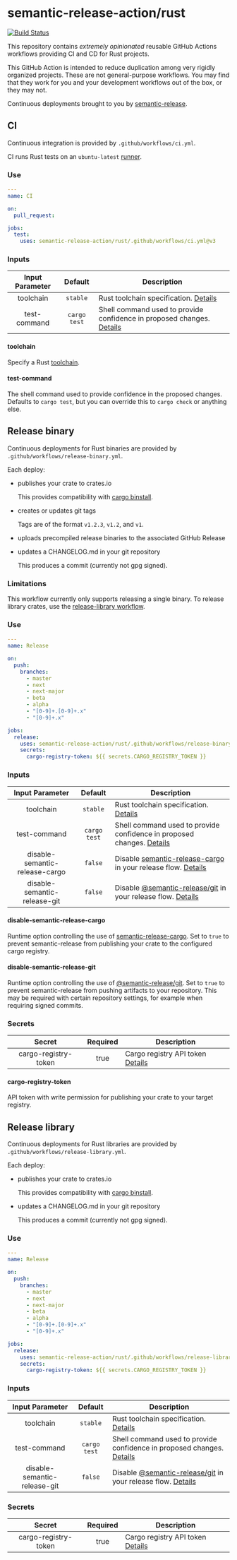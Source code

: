 # semantic-release-action/rust

[![Build Status]](https://github.com/semantic-release-action/rust/actions/workflows/host_release.yml)

[build status]: https://github.com/semantic-release-action/rust/actions/workflows/host_release.yml/badge.svg?event=push

This repository contains _extremely opinionated_ reusable GitHub Actions workflows providing CI and CD for Rust projects.

This GitHub Action is intended to reduce duplication among very rigidly organized projects.
These are not general-purpose workflows.
You may find that they work for you and your development workflows out of the box, or they may not.

Continuous deployments brought to you by [semantic-release].

[semantic-release]: https://github.com/semantic-release/semantic-release

## CI

Continuous integration is provided by `.github/workflows/ci.yml`.

CI runs Rust tests on an `ubuntu-latest` [runner].

[runner]: https://docs.github.com/en/actions/using-github-hosted-runners/about-github-hosted-runners#supported-runners-and-hardware-resources

### Use

```yaml
---
name: CI

on:
  pull_request:

jobs:
  test:
    uses: semantic-release-action/rust/.github/workflows/ci.yml@v3
```

### Inputs

| Input Parameter |   Default    | Description                                                                            |
| :-------------: | :----------: | -------------------------------------------------------------------------------------- |
|    toolchain    |   `stable`   | Rust toolchain specification. [Details](#toolchain)                                    |
|  test-command   | `cargo test` | Shell command used to provide confidence in proposed changes. [Details](#test-command) |

#### toolchain

Specify a Rust [toolchain].

[toolchain]: https://rust-lang.github.io/rustup/concepts/toolchains.html#toolchain-specification

#### test-command

The shell command used to provide confidence in the proposed changes.
Defaults to `cargo test`, but you can override this to `cargo check` or anything else.

## Release binary

Continuous deployments for Rust binaries are provided by `.github/workflows/release-binary.yml`.

Each deploy:

- publishes your crate to crates.io

  This provides compatibility with [cargo binstall].

- creates or updates git tags

  Tags are of the format `v1.2.3`, `v1.2`, and `v1`.

- uploads precompiled release binaries to the associated GitHub Release

- updates a CHANGELOG.md in your git repository

  This produces a commit (currently not gpg signed).

[cargo binstall]: https://github.com/cargo-bins/cargo-binstall

### Limitations

This workflow currently only supports releasing a single binary.
To release library crates, use the [release-library workflow].

[release-library workflow]: #release-library

### Use

```yaml
---
name: Release

on:
  push:
    branches:
      - master
      - next
      - next-major
      - beta
      - alpha
      - "[0-9]+.[0-9]+.x"
      - "[0-9]+.x"

jobs:
  release:
    uses: semantic-release-action/rust/.github/workflows/release-binary.yml@v3
    secrets:
      cargo-registry-token: ${{ secrets.CARGO_REGISTRY_TOKEN }}
```

### Inputs

|        Input Parameter         |   Default    | Description                                                                                       |
| :----------------------------: | :----------: | ------------------------------------------------------------------------------------------------- |
|           toolchain            |   `stable`   | Rust toolchain specification. [Details](#toolchain)                                               |
|          test-command          | `cargo test` | Shell command used to provide confidence in proposed changes. [Details](#test-command)            |
| disable-semantic-release-cargo |   `false`    | Disable [semantic-release-cargo] in your release flow. [Details](#disable-semantic-release-cargo) |
|  disable-semantic-release-git  |   `false`    | Disable [@semantic-release/git] in your release flow. [Details](#disable-semantic-release-git)    |

#### disable-semantic-release-cargo

Runtime option controlling the use of [semantic-release-cargo].
Set to `true` to prevent semantic-release from publishing your crate to the configured cargo registry.

[semantic-release-cargo]: https://github.com/semantic-release-cargo/semantic-release-cargo

#### disable-semantic-release-git

Runtime option controlling the use of [@semantic-release/git].
Set to `true` to prevent semantic-release from pushing artifacts to your repository.
This may be required with certain repository settings, for example when requiring signed commits.

[@semantic-release/git]: https://github.com/semantic-release/git

### Secrets

|        Secret        | Required | Description                                               |
| :------------------: | :------: | --------------------------------------------------------- |
| cargo-registry-token |   true   | Cargo registry API token [Details](#cargo-registry-token) |

#### cargo-registry-token

API token with write permission for publishing your crate to your target registry.

## Release library

Continuous deployments for Rust libraries are provided by `.github/workflows/release-library.yml`.

Each deploy:

- publishes your crate to crates.io

  This provides compatibility with [cargo binstall].

- updates a CHANGELOG.md in your git repository

  This produces a commit (currently not gpg signed).

### Use

```yaml
---
name: Release

on:
  push:
    branches:
      - master
      - next
      - next-major
      - beta
      - alpha
      - "[0-9]+.[0-9]+.x"
      - "[0-9]+.x"

jobs:
  release:
    uses: semantic-release-action/rust/.github/workflows/release-library.yml@v3
    secrets:
      cargo-registry-token: ${{ secrets.CARGO_REGISTRY_TOKEN }}
```

### Inputs

|       Input Parameter        |   Default    | Description                                                                                    |
| :--------------------------: | :----------: | ---------------------------------------------------------------------------------------------- |
|          toolchain           |   `stable`   | Rust toolchain specification. [Details](#toolchain)                                            |
|         test-command         | `cargo test` | Shell command used to provide confidence in proposed changes. [Details](#test-command)         |
| disable-semantic-release-git |   `false`    | Disable [@semantic-release/git] in your release flow. [Details](#disable-semantic-release-git) |

### Secrets

|        Secret        | Required | Description                                               |
| :------------------: | :------: | --------------------------------------------------------- |
| cargo-registry-token |   true   | Cargo registry API token [Details](#cargo-registry-token) |
